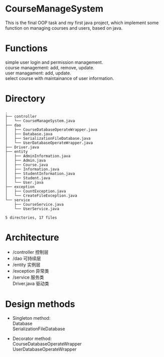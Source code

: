 # CourseManageSystem
This is the final OOP task and my first java project, which implement some function on managing courses and users, based on java.  

# Functions
simple user login and permission management.  
course management: add, remove, update.  
user managament: add, update.  
select course with maintainance of user information.  
  
# Directory
```
.  
├── controller  
│   └── CourseManageSystem.java  
├── dao  
│   ├── CourseDatabaseOperateWrapper.java  
│   ├── Database.java  
│   ├── SerializationFileDatabase.java  
│   └── UserDatabaseOperateWrapper.java  
├── Driver.java  
├── entity  
│   ├── AdminInformation.java  
│   ├── Admin.java  
│   ├── Course.java  
│   ├── Information.java  
│   ├── StudentInformation.java  
│   ├── Student.java  
│   └── User.java  
├── exception  
│   ├── CountException.java  
│   └── CreateFileException.java  
└── service  
    ├── CourseService.java  
    └── UserService.java  
  
5 directories, 17 files  
```
  
# Architecture
- /controller 控制层  
- /dao 可持续层  
- /entity 实例层  
- /exception 异常类  
- /service 服务类  
Driver.java 驱动类  
  
# Design methods
- Singleton method:  
Database  
SerializationFileDatabase  
  
- Decorator method:  
CourseDatabaseOperateWrapper  
UserDatabaseOperateWrapper  
